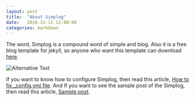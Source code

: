 ```yaml
---
layout: post
title:  "About Simplog"
date:   2016-11-11 12:00:00
categories: markdown
---
```


The word, Simplog is a compound word of simple and blog.
Also it is a free blog template for jekyll,
so anyone who want this template can download
[here](https://github.com/dhparkdh/simplog).

![Alternative Text](https://github.com/dhparkdh/simplog/blob/gh-pages/assets/img/index/image.png?raw=true)

If you want to know how to configure Simplog, then read this article,
[How to fix _config.yml file](https://dhparkdh.github.io/simplog/simplog/2016/12/25/01.html).
And If you want to see the sample post of the Simplog, then read this article,
[Sample post](https://dhparkdh.github.io/simplog/simplog/2017/01/01/01.html).
